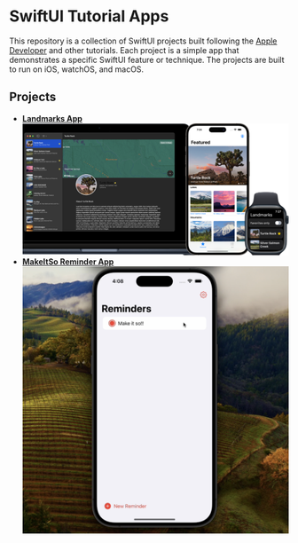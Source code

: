 # SwiftUI Tutorial Apps

This repository is a collection of SwiftUI projects built following the [Apple Developer](https://developer.apple.com/tutorials/swiftui) and other tutorials. Each project is a simple app that demonstrates a specific SwiftUI feature or technique. The projects are built to run on iOS, watchOS, and macOS.

## Projects

- [**Landmarks App**![Landmarks App](Landmarks/landmarks-showCase.png)](Landmarks/README.md)
- [**MakeItSo Reminder App**![MakeItSo App](MakeItSo-ReminderClone/makeItSo-showcase.png)](MakeItSo-ReminderClone/README.md)
